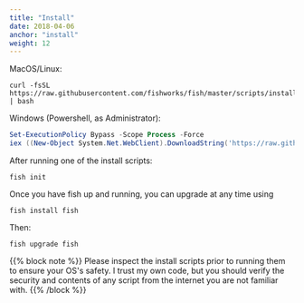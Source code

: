 ```yaml
---
title: "Install"
date: 2018-04-06
anchor: "install"
weight: 12
---
```


MacOS/Linux:

```shell
curl -fsSL https://raw.githubusercontent.com/fishworks/fish/master/scripts/install.sh | bash
```

Windows (Powershell, as Administrator):

```powershell
Set-ExecutionPolicy Bypass -Scope Process -Force
iex ((New-Object System.Net.WebClient).DownloadString('https://raw.githubusercontent.com/fishworks/fish/master/scripts/install.ps1'))
```

After running one of the install scripts:

```shell
fish init
```

Once you have fish up and running, you can upgrade at any time using

```shell
fish install fish
```

Then:

```
fish upgrade fish
```

{{% block note %}}
Please inspect the install scripts prior to running them to ensure your OS's safety. I trust my own code, but you should verify the security and contents of any script from the internet you are not familiar with.
{{% /block %}}
